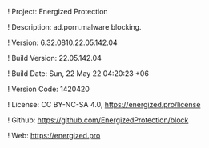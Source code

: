 ! Project: Energized Protection

! Description: ad.porn.malware blocking.

! Version: 6.32.0810.22.05.142.04

! Build Version: 22.05.142.04

! Build Date: Sun, 22 May 22 04:20:23 +06

! Version Code: 1420420

! License: CC BY-NC-SA 4.0, https://energized.pro/license

! Github: https://github.com/EnergizedProtection/block

! Web: https://energized.pro
